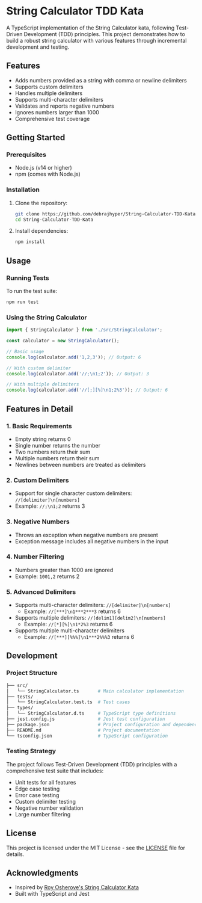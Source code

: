 # String Calculator TDD Kata

A TypeScript implementation of the String Calculator kata, following Test-Driven Development (TDD) principles. This project demonstrates how to build a robust string calculator with various features through incremental development and testing.

## Features

- Adds numbers provided as a string with comma or newline delimiters
- Supports custom delimiters
- Handles multiple delimiters
- Supports multi-character delimiters
- Validates and reports negative numbers
- Ignores numbers larger than 1000
- Comprehensive test coverage

## Getting Started

### Prerequisites

- Node.js (v14 or higher)
- npm (comes with Node.js)

### Installation

1. Clone the repository:
   ```bash
   git clone https://github.com/debrajhyper/String-Calculator-TDD-Kata.git
   cd String-Calculator-TDD-Kata
   ```

2. Install dependencies:
   ```bash
   npm install
   ```

## Usage

### Running Tests

To run the test suite:

```bash
npm run test
```

### Using the String Calculator

```typescript
import { StringCalculator } from './src/StringCalculator';

const calculator = new StringCalculator();

// Basic usage
console.log(calculator.add('1,2,3')); // Output: 6

// With custom delimiter
console.log(calculator.add('//;\n1;2')); // Output: 3

// With multiple delimiters
console.log(calculator.add('//[;][%]\n1;2%3')); // Output: 6
```

## Features in Detail

### 1. Basic Requirements
- Empty string returns 0
- Single number returns the number
- Two numbers return their sum
- Multiple numbers return their sum
- Newlines between numbers are treated as delimiters

### 2. Custom Delimiters
- Support for single character custom delimiters: `//[delimiter]\n[numbers]`
- Example: `//;\n1;2` returns 3

### 3. Negative Numbers
- Throws an exception when negative numbers are present
- Exception message includes all negative numbers in the input

### 4. Number Filtering
- Numbers greater than 1000 are ignored
- Example: `1001,2` returns 2

### 5. Advanced Delimiters
- Supports multi-character delimiters: `//[delimiter]\n[numbers]`
  - Example: `//[***]\n1***2***3` returns 6
- Supports multiple delimiters: `//[delim1][delim2]\n[numbers]`
  - Example: `//[*][%]\n1*2%3` returns 6
- Supports multiple multi-character delimiters
  - Example: `//[***][%%%]\n1***2%%%3` returns 6

## Development

### Project Structure

```bash
├── src/
│   └── StringCalculator.ts       # Main calculator implementation
├── tests/
│   └── StringCalculator.test.ts  # Test cases
├── types/
│   └── StringCalculator.d.ts     # TypeScript type definitions
├── jest.config.js                # Jest test configuration
├── package.json                  # Project configuration and dependencies
├── README.md                     # Project documentation
└── tsconfig.json                 # TypeScript configuration
```

### Testing Strategy

The project follows Test-Driven Development (TDD) principles with a comprehensive test suite that includes:
- Unit tests for all features
- Edge case testing
- Error case testing
- Custom delimiter testing
- Negative number validation
- Large number filtering

## License

This project is licensed under the MIT License - see the [LICENSE](LICENSE) file for details.

## Acknowledgments

- Inspired by [Roy Osherove's String Calculator Kata](https://osherove.com/tdd-kata-1)
- Built with TypeScript and Jest
